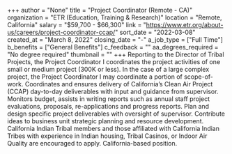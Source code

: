 +++
author = "None"
title = "Project Coordinator (Remote - CA)"
organization = "ETR (Education, Training & Research)"
location = "Remote, California"
salary = "$59,700 - $66,300"
link = "https://www.etr.org/about-us/careers/project-coordinator-ccap/"
sort_date = "2022-03-08"
created_at = "March 8, 2022"
closing_date = "-"
a_job_type = ["Full Time"]
b_benefits = ["General Benefits"]
c_feedback = ""
aa_degrees_required = "No degree required"
thumbnail = ""
+++
Reporting to the Director of Tribal Projects, the Project Coordinator I coordinates the project activities of one small or medium project (300K or less). In the case of a large complex project, the Project Coordinator I may coordinate a portion of scope-of-work. Coordinates and ensures delivery of California’s Clean Air Project (CCAP) day-to-day deliverables with input and guidance from supervisor. Monitors budget, assists in writing reports such as annual staff project evaluations, proposals, re-applications and progress reports. Plan and design specific project deliverables with oversight of supervisor. Contribute ideas to business unit strategic planning and resource development. California Indian Tribal members and those affiliated with California Indian Tribes with experience in Indian housing, Tribal Casinos, or Indoor Air Quality are encouraged to apply. California-based position.